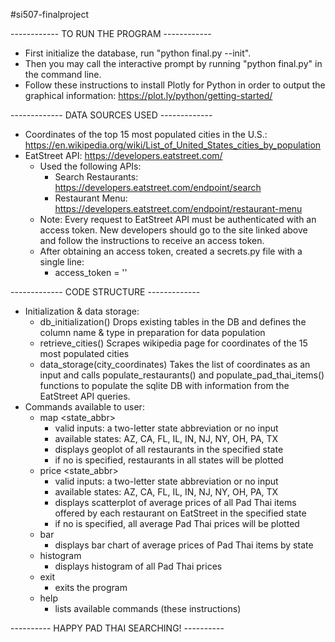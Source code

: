 #si507-finalproject

------------ TO RUN THE PROGRAM ------------
+ First initialize the database, run "python final.py --init".
+ Then you may call the interactive prompt by running "python      final.py" in the command line.
+ Follow these instructions to install Plotly for Python in order to output the graphical information: https://plot.ly/python/getting-started/

------------- DATA SOURCES USED -------------
+ Coordinates of the top 15 most populated cities in the U.S.: https://en.wikipedia.org/wiki/List_of_United_States_cities_by_population
+ EatStreet API: https://developers.eatstreet.com/
    + Used the following APIs:
        + Search Restaurants: https://developers.eatstreet.com/endpoint/search
        + Restaurant Menu: https://developers.eatstreet.com/endpoint/restaurant-menu
    + Note: Every request to EatStreet API must be authenticated with an access token. New developers should go to the site linked above and follow the instructions to receive an access token.
    + After obtaining an access token, created a secrets.py file with a single line:
        + access_token = '<insert access token here>'

------------- CODE STRUCTURE -------------
+ Initialization & data storage:
    + db_initialization()
        Drops existing tables in the DB and defines the column name & type in preparation for data population
    + retrieve_cities()
        Scrapes wikipedia page for coordinates of the 15 most populated cities
    + data_storage(city_coordinates)
        Takes the list of coordinates as an input and calls populate_restaurants() and populate_pad_thai_items() functions to populate the sqlite DB with information from the EatStreet API queries.
+ Commands available to user:
    + map <state_abbr>
        + valid inputs: a two-letter state abbreviation or no input
        + available states: AZ, CA, FL, IL, IN, NJ, NY, OH, PA, TX
        + displays geoplot of all restaurants in the specified state
        + if no <stateabbr> is specified, restaurants in all states will be plotted
    + price <state_abbr>
        + valid inputs: a two-letter state abbreviation or no input
        + available states: AZ, CA, FL, IL, IN, NJ, NY, OH, PA, TX
        + displays scatterplot of average prices of all Pad Thai items offered by each restaurant on EatStreet in the specified state
        + if no <stateabbr> is specified, all average Pad Thai prices will be plotted
    + bar
        + displays bar chart of average prices of Pad Thai items by state
    + histogram
        + displays histogram of all Pad Thai prices
    + exit
        + exits the program
    + help
        + lists available commands (these instructions)

---------- HAPPY PAD THAI SEARCHING! ----------
